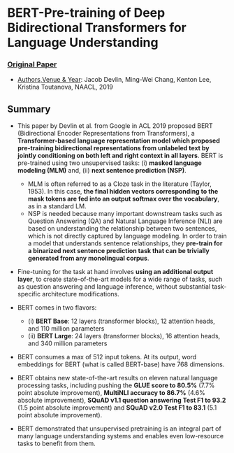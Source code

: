 ﻿# BERT-Pre-training of Deep Bidirectional Transformers for Language Understanding
 
### [Original Paper](https://arxiv.org/pdf/1810.04805v2.pdf)

- <ins>Authors,Venue & Year</ins>: Jacob Devlin, Ming-Wei Chang, Kenton Lee, Kristina Toutanova, NAACL, 2019

## Summary

- This paper by Devlin et al. from Google in ACL 2019 proposed BERT (Bidirectional Encoder Representations from Transformers), a **Transformer-based language representation model which proposed pre-training bidirectional representations from unlabeled text by jointly conditioning on both left and right context in all layers**. BERT is pre-trained using two unsupervised tasks: (i) **masked language modeling (MLM)** and, (ii) **next sentence prediction (NSP)**.
   - MLM is often referred to as a Cloze task in the literature (Taylor, 1953). In this case, **the final hidden vectors corresponding to the mask tokens are fed into an output softmax over the vocabulary**, as in a standard LM.
   - NSP is needed because many important downstream tasks such as Question Answering (QA) and Natural Language Inference (NLI) are based on understanding the relationship between two sentences, which is not directly captured by language modeling. In order to train a model that understands sentence relationships, they **pre-train for a binarized next sentence prediction task that can be trivially generated from any monolingual corpus**.
   
- Fine-tuning for the task at hand involves **using an additional output layer**, to create state-of-the-art models for a wide range of tasks, such as question answering and language inference, without substantial task-specific architecture modifications.

- BERT comes in two flavors: 
   - (i) **BERT Base**: 12 layers (transformer blocks), 12 attention heads, and 110 million parameters
   - (ii) **BERT Large**: 24 layers (transformer blocks), 16 attention heads, and 340 million parameters
   
- BERT consumes a max of 512 input tokens. At its output, word embeddings for BERT (what is called BERT-base) have 768 dimensions.

- BERT obtains new state-of-the-art results on eleven natural language processing tasks, including pushing the **GLUE score to 80.5%** (7.7% point absolute improvement), **MultiNLI accuracy to 86.7%** (4.6% absolute improvement), **SQuAD v1.1 question answering Test F1 to 93.2** (1.5 point absolute improvement) and **SQuAD v2.0 Test F1 to 83.1** (5.1 point absolute improvement).

- BERT demonstrated that unsupervised pretraining is an integral part of many language understanding systems and enables even low-resource tasks to benefit from them.

